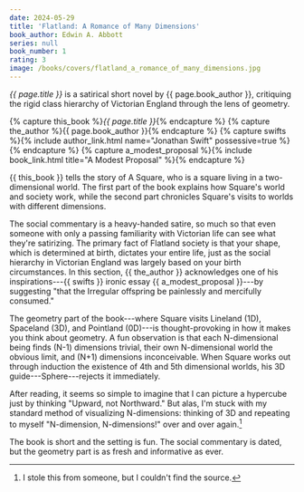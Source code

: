 ```yaml
---
date: 2024-05-29
title: 'Flatland: A Romance of Many Dimensions'
book_author: Edwin A. Abbott
series: null
book_number: 1
rating: 3
image: /books/covers/flatland_a_romance_of_many_dimensions.jpg
---
```


<cite class="book-title">{{ page.title }}</cite> is a satirical short novel by
<span class="author-name">{{ page.book_author }}</span>, critiquing the rigid
class hierarchy of Victorian England through the lens of geometry.

{% capture this_book %}<cite class="book-title">{{ page.title }}</cite>{% endcapture %}
{% capture the_author %}<span class="author-name">{{ page.book_author }}</span>{% endcapture %}
{% capture swifts %}{% include author_link.html name="Jonathan Swift" possessive=true %}{% endcapture %}
{% capture a_modest_proposal %}{% include book_link.html title="A Modest Proposal" %}{% endcapture %}

{{ this_book }} tells the story of A Square, who is a square living in a
two-dimensional world. The first part of the book explains how Square's world
and society work, while the second part chronicles Square's visits
to worlds with different dimensions.

The social commentary is a heavy-handed satire, so much so that even someone
with only a passing familiarity with Victorian life can see what they're
satirizing. The primary fact of Flatland society is that your shape, which is
determined at birth, dictates your entire life, just as the social hierarchy
in Victorian England was largely based on your birth circumstances. In this
section, {{ the_author }} acknowledges one of his inspirations---{{ swifts }}
ironic essay {{ a_modest_proposal }}---by suggesting "that the Irregular
offspring be painlessly and mercifully consumed."

The geometry part of the book---where Square visits Lineland (1D), Spaceland
(3D), and Pointland (0D)---is thought-provoking in how it makes you think
about geometry. A fun observation is that each N-dimensional being finds (N-1)
dimensions trivial, their own N-dimensional world the obvious limit, and (N+1)
dimensions inconceivable. When Square works out through induction the
existence of 4th and 5th dimensional worlds, his 3D guide---Sphere---rejects
it immediately.

After reading, it seems so simple to imagine that I can picture a hypercube
just by thinking "Upward, not Northward." But alas, I'm stuck with my standard
method of visualizing N-dimensions: thinking of 3D and repeating to myself
"N-dimension, N-dimensions!" over and over again.[^apologies]

[^apologies]: I stole this from someone, but I couldn't find the source.

The book is short and the setting is fun. The social commentary is dated, but
the geometry part is as fresh and informative as ever.
